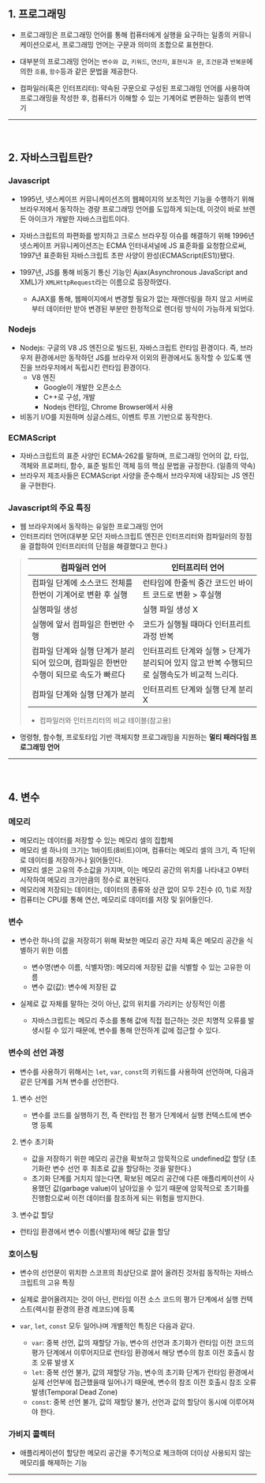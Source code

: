 ## 1. 프로그래밍

- 프로그래밍은 프로그래밍 언어를 통해 컴퓨터에게 실행을 요구하는 일종의 커뮤니케이션으로서, 프로그래밍 언어는 구문과 의미의 조합으로 표현한다.

- 대부분의 프로그래밍 언어는 `변수와 값`, `키워드`, `연산자`, `표현식과 문`, `조건문`과 `반복문`에 의한 `흐름`, `함수`등과 같은 문법을 제공한다.

- 컴파일러(혹은 인터프리터): 약속된 구문으로 구성된 프로그래밍 언어를 사용하여 프로그래밍을 작성한 후, 컴퓨터가 이해할 수 있는 기계어로 변환하는 일종의 번역기

---
<br/>

## 2. 자바스크립트란?

### Javascript

- 1995년, 넷스케이프 커뮤니케이션즈의 웹페이지의 보조적인 기능을 수행하기 위해 브라우저에서 동작하는 경량 프로그래밍 언어를 도입하게 되는데, 이것이 바로 브렌든 아이크가 개발한 자바스크립트이다.

- 자바스크립트의 파편화를 방지하고 크로스 브라우징 이슈를 해결하기 위해 1996년 넷스케이프 커뮤니케이션즈는 ECMA 인터내셔널에 JS 표준화를 요청함으로써, 1997년 표준화된 자바스크립트 초판 사양이 완성(ECMAScript(ES1))됐다.

- 1997년, JS를 통해 비동기 통신 기능인 Ajax(Asynchronous JavaScript and XML)가 `XMLHttpRequest`라는 이름으로 등장하였다.
  - AJAX를 통해, 웹페이지에서 변경할 필요가 없는 재렌더링을 하지 않고 서버로부터 데이터만 받아 변경된 부분만 한정적으로 렌더링 방식이 가능하게 되었다.

### Nodejs

- Nodejs: 구글의 V8 JS 엔진으로 빌드된, 자바스크립트 런타임 환경이다. 즉, 브라우저 환경에서만 동작하던 JS를 브라우저 이외의 환경에서도 동작할 수 있도록 엔진을 브라우저에서 독립시킨 런타임 환경이다.
  - V8 엔진
    - Google이 개발한 오픈소스
    - C++로 구성, 개발
    - Nodejs 런타임, Chrome Browser에서 사용
- 비동기 I/O를 지원하며 싱글스레드, 이벤트 루프 기반으로 동작한다.

### ECMAScript

- 자바스크립트의 표준 사양인 ECMA-262를 말하며, 프로그래밍 언어의 값, 타입, 객체와 프로퍼티, 함수, 표준 빌트인 객체 등의 핵심 문법을 규정한다. (일종의 약속)
- 브라우저 제조사들은 ECMAScript 사양을 준수해서 브라우저에 내장되는 JS 엔진을 구현한다.

### Javascript의 주요 특징

- 웹 브라우저에서 동작하는 유일한 프로그래밍 언어
- 인터프리터 언어(대부분 모던 자바스크립트 엔진은 인터프리터와 컴파일러의 장점을 결합하여 인터프리터의 단점을 해결했다고 한다.)

> |컴파일러 언어|인터프리터 언어|
> |---|---|
> |컴파일 단계에 소스코드 전체를 한번이 기계어로 변환 후 실행|런타임에 한줄씩 중간 코드인 바이트 코드로 변환 > 후실행|
> |실행파일 생성|실행 파일 생성 X|
> |실행에 앞서 컴파일은 한번만 수행|코드가 실행될 때마다 인터프리트 과정 반복|
> |컴파일 단계와 실행 단계가 분리되어 있으며, 컴파일은 한번만 수행이 되므로 속도가 빠르다|인터프리트 단계와 실행 > 단계가 분리되어 있지 않고 반복 수행되므로 실행속도가 비교적 느리다.|
> |컴파일 단계와 실행 단계가 분리|인터프리트 단계와 실행 단계 분리 X|
>
> - 컴파일러와 인터프리터의 비교 테이블(참고용)

- 멍령형, 함수형, 프로토타입 기반 객체지향 프로그래밍을 지원하는 **멀티 패러다임 프로그래밍 언어**

---
<br/>

## 4. 변수

### 메모리

- 메모리는 데이터를 저장할 수 있는 메모리 셀의 집합체
- 메모리 셀 하나의 크기는 1바이트(8비트)이며, 컴퓨터는 메모리 셀의 크기, 즉 1단위로 데이터를 저장하거나 읽어들인다.
- 메모리 셀은 고유의 주소값을 가지며, 이는 메모리 공간의 위치를 나타내고 0부터 시작하여 메모리 크기만큼의 정수로 표현된다.
- 메모리에 저장되는 데이터는, 데이터의 종류와 상관 없이 모두 2진수 (0, 1)로 저장
- 컴퓨터는 CPU를 통해 연산, 메모리로 데이터를 저장 및 읽어들인다.

### 변수

- 변수란 하나의 값을 저장히기 위해 확보한 메모리 공간 자체 혹은 메모리 공간을 식별하기 위한 이름
  - 변수명(변수 이름, 식별자명): 메모리에 저장된 값을 식별할 수 있는 고유한 이름
  - 변수 값(값): 변수에 저장된 값

- 실제로 값 자체를 말하는 것이 아닌, 값의 위치를 가리키는 상징적인 이름
  - 자바스크립트는 메모리 주소를 통해 값에 직접 접근하는 것은 치명적 오류를 발생시킬 수 있기 때문에, 변수를 통해  안전하게 값에 접근할 수 있다.

### 변수의 선언 과정

- 변수를 사용하기 위해서는 `let`, `var`, `const`의 키워드를 사용하여 선언하며, 다음과 같은 단계를 거쳐 변수를 선언한다.

1. 변수 선언
   - 변수를 코드를 실행하기 전, 즉 런타임 전 평가 단계에서 실행 컨텍스트에 변수명 등록

2. 변수 초기화
   - 값을 저장하기 위한 메모리 공간을 확보하고 암묵적으로 undefined값 할당
    (초기화란 변수 선언 후 최초로 값을 할당하는 것을 말한다.)
   - 초기화 단계를 거치지 않는다면, 확보된 메모리 공간에 다른 애플리케이션이 사용했던 값(garbage value)이 남아있을 수 있기 때문에 암묵적으로 초기화를 진행함으로써 이전 데이터를 참조하게 되는 위험을 방지한다.

3. 변수값 할당

- 런타임 환경에서 변수 이름(식별자)에 해당 값을 할당

### 호이스팅

- 변수의 선언문이 위치한 스코프의 최상단으로 끌어 올려진 것처럼 동작하는 자바스크립트의 고유 특징

- 실제로 끌어올려지는 것이 아닌, 런타임 이전 소스 코드의 평가 단계에서 실행 컨텍스트(렉시컬 환경의 환경 레코드)에 등록

- `var`, `let`, `const` 모두 일어나며 개별적인 특징은 다음과 같다.
  - `var`: 중복 선언, 값의 재할당 가능, 변수의 선언과 초기화가 런타임 이전 코드의 평가 단계에서 이루어지므로 런타임 환경에서 해당 변수의 참조 이전 호출시 참조 오류 발생 X
  - `let`: 중복 선언 불가, 값의 재할당 가능, 변수의 초기화 단계가 런타임 환경에서 실제 선언부에 접근했을때 일어나기 때문에, 변수의 참조 이전 호출시 참조 오류 발생(Temporal Dead Zone)
  - `const`: 중복 선언 불가, 값의 재할당 불가, 선언과 값의 할당이 동시에 이루어져야 한다.

### 가비지 콜렉터

- 애플리케이션이 할당한 메모리 공간을 주기적으로 체크하여 더이상 사용되지 않는 메모리를 해제하는 기능

---

<br/>
